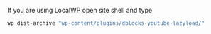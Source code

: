 
If you are using LocalWP open site shell and type
```bash
wp dist-archive "wp-content/plugins/dblocks-youtube-lazyload/"
```

